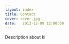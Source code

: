 ```yaml
---
layout: index
title: Contact
cover: cover.jpg
date:   2013-12-09 12:00:00
---
```


Description about ki